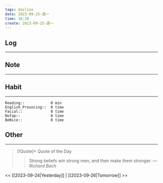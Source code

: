 ```yaml
---
tags: dailies  
date: 2023-09-25-週一
time: 16:20
create: 2023-09-25-週一
---
```


## Log
---

## Note
---

## Habit
---
```
Reading::            0 min
English_Prouncing::  0 time
Facial::             0 time
Nofap::              0 time
BeNice::             0 time

```
## Other
---

> [!Quote]+ Quote of the Day
> > Strong beliefs win strong men, and then make them stronger.
> — <cite>Richard Bach</cite>

<< [[2023-09-24|Yesterday]] | [[2023-09-26|Tomorrow]] >>